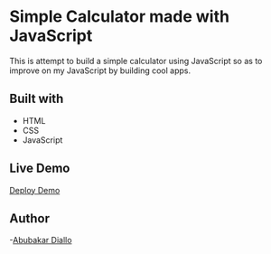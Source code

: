 # Simple Calculator made with JavaScript
This is attempt to build a simple calculator using JavaScript so as to improve on my JavaScript by building cool apps.

## Built with
- HTML
- CSS
- JavaScript

## Live Demo
[Deploy Demo](https://rawcdn.githack.com/abruzy/Simple-Calculator/e621170318af80a0e501982ff2067226ea5f790c/index.html)

## Author
-[Abubakar Diallo](https://github.com/abruzy)
